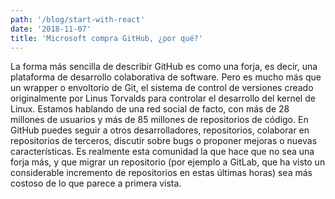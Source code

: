 ```yaml
---
path: '/blog/start-with-react'
date: '2018-11-07'
title: 'Microsoft compra GitHub, ¿por qué?'
---
```


La forma más sencilla de describir GitHub es como una forja, es decir, una plataforma de desarrollo colaborativa de software. Pero es mucho más que un wrapper o envoltorio de Git, el sistema de control de versiones creado originalmente por Linus Torvalds para controlar el desarrollo del kernel de Linux. Estamos hablando de una red social de facto, con más de 28 millones de usuarios y más de 85 millones de repositorios de código. En GitHub puedes seguir a otros desarrolladores, repositorios, colaborar en repositorios de terceros, discutir sobre bugs o proponer mejoras o nuevas características. Es realmente esta comunidad la que hace que no sea una forja más, y que migrar un repositorio (por ejemplo a GitLab, que ha visto un considerable incremento de repositorios en estas últimas horas) sea más costoso de lo que parece a primera vista.
